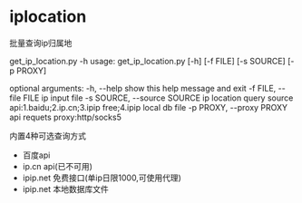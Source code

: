 # iplocation
批量查询ip归属地

get_ip_location.py -h
usage: get_ip_location.py [-h] [-f FILE] [-s SOURCE] [-p PROXY]

optional arguments:
  -h, --help            show this help message and exit
  -f FILE, --file FILE  ip input file
  -s SOURCE, --source  SOURCE
                        ip location query source api:1.baidu;2.ip.cn;3.ipip
                        free;4.ipip local db file
  -p PROXY, --proxy  PROXY
                        api requets proxy:http/socks5

内置4种可选查询方式

- 百度api
- ip.cn api(已不可用)
- ipip.net 免费接口(单ip日限1000,可使用代理)
- ipip.net 本地数据库文件